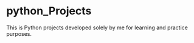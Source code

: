 # python_Projects
This is  Python projects developed solely by me for learning and practice purposes. 
